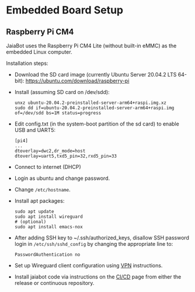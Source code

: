 # Embedded Board Setup

## Raspberry Pi CM4

JaiaBot uses the Raspberry Pi CM4 Lite (without built-in eMMC) as the embedded Linux computer.

Installation steps:

- Download the SD card image (currently Ubuntu Server 20.04.2 LTS 64-bit): https://ubuntu.com/download/raspberry-pi
- Install (assuming SD card on /dev/sdd):

      unxz ubuntu-20.04.2-preinstalled-server-arm64+raspi.img.xz
      sudo dd if=ubuntu-20.04.2-preinstalled-server-arm64+raspi.img of=/dev/sdd bs=1M status=progress

- Edit config.txt (in the system-boot partition of the sd card) to enable USB and UART5:

      [pi4]
      ...
      dtoverlay=dwc2,dr_mode=host
      dtoverlay=uart5,txd5_pin=32,rxd5_pin=33

- Connect to internet (DHCP)
- Login as ubuntu and change password.
- Change `/etc/hostname`.
- Install apt packages:

      sudo apt update
      sudo apt install wireguard
      # (optional)
      sudo apt install emacs-nox

- After adding SSH key to ~/.ssh/authorized_keys, disallow SSH password login in `/etc/ssh/sshd_config` by changing the appropriate line to:

      PasswordAuthentication no

- Set up Wireguard client configuration using [VPN](page55_vpn.md) instructions.
- Install jaiabot code via instructions on the [CI/CD](page20_build.md) page from either the release or continuous repository.
